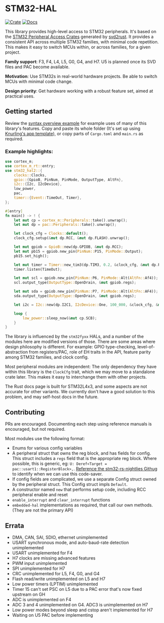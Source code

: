 # STM32-HAL

[![Crate](https://img.shields.io/crates/v/stm32-hal2.svg)](https://crates.io/crates/stm32-hal2)
[![Docs](https://docs.rs/stm32-hal2/badge.svg)](https://docs.rs/stm32-hal2)


This library provides high-level access to STM32 peripherals. It's based on the 
[STM32 Peripheral Access Crates](https://github.com/stm32-rs/stm32-rs) generated by 
[svd2rust](https://github.com/rust-embedded/svd2rust). It provides a consistent API across 
multiple STM32 families, with minimal code repetition. This makes it easy to switch MCUs 
within, or across families, for a given project.

**Family support**: F3, F4, L4, L5, G0, G4, and H7. U5 is planned once its SVD files and PAC
become available.

**Motivation**: Use STM32s in real-world hardware projects. Be able to switch MCUs with
minimal code change. 

**Design priority**: Get hardware working with a robust feature set, aimed at
practical uses.

## Getting started
Review the [syntax overview example](https://github.com/David-OConnor/stm32-hal/tree/main/examples/syntax_overview)
for example uses of many of this library's features. Copy and paste its whole folder (It's set up
using [Knurling's app template](https://github.com/knurling-rs/app-template)), or copy parts of `Cargo.toml` 
and `main.rs` as required.

### Example highlights:
```rust
use cortex_m;
use cortex_m_rt::entry;
use stm32_hal2::{
    clocks::Clocks,
    gpio::{GpioB, PinNum, PinMode, OutputType, AltFn},
    i2c::{I2c, I2cDevice},
    low_power,
    pac,
    timer::{Event::TimeOut, Timer},
};

#[entry]
fn main() -> ! {
    let mut cp = cortex_m::Peripherals::take().unwrap();
    let mut dp = pac::Peripherals::take().unwrap();

    let clock_cfg = Clocks::default();
    clock_cfg.setup(&mut dp.RCC, &mut dp.FLASH).unwrap();

    let mut gpiob = GpioB::new(dp.GPIOB, &mut dp.RCC);
    let mut pb15 = gpiob.new_pin(PinNum::P15, PinMode::Output);
    pb15.set_high();

    let mut timer = Timer::new_tim3(dp.TIM3, 0.2, &clock_cfg, &mut dp.RCC);
    timer.listen(TimeOut);

    let mut scl = gpiob.new_pin(PinNum::P6, PinMode::Alt(AltFn::Af4));
    scl.output_type(OutputType::OpenDrain, &mut gpiob.regs);

    let mut sda = gpiob.new_pin(PinNum::P7, PinMode::Alt(AltFn::AF4));
    sda.output_type(OutputType::OpenDrain, &mut gpiob.regs);

    let i2c = I2c::new(dp.I2C1, I2cDevice::One, 100_000, &clock_cfg, &mut dp.RCC);

    loop {
        low_power::sleep_now(&mut cp.SCB);
    }
}
```

The library is influenced by the `stm32fyxx` HALs, and a number of the modules here are modified 
versions of those. There are some areas where design philosophy is different. For example: GPIO 
type-checking, level-of-abstraction from registers/PAC, role of EH traits in the API, 
feature parity among STM32 families, and clock config.
    
Most peripheral modules are independent: The only dependency they have within this library
is the `ClockCfg` trait, which we may move to a standalone crate later. This makes
it easy to interchange them with other projects.

The Rust docs page is built for STM32L4x3, and some aspects are not accurate for other
variants. We currently don't have a good solution to this problem, and may
self-host docs in the future.

## Contributing

PRs are encouraged. Documenting each step using reference manuals is encouraged, but not required.

Most modules use the following format:

- Enums for various config variables
- A peripheral struct that owns the reg block, and has fields for config. This struct includes
a `regs` field that is the appropriate reg block. Where possible, this is generic, eg:
`U: Deref<Target = pac::usart1::RegisterBlock>,`. [Reference the stm32-rs-nightlies Githug](https://github.com/stm32-rs/stm32-rs-nightlies)
to identify when we can use this code-saver.
- If config fields are complicated, we use a separate Config struct owned by the peripheral struct.
This Config struct impls `Default`.
- A constructor named `new` that performs setup code, including RCC peripheral enable and reset
- `enable_interrupt` and `clear_interrupt` functions
- `embedded-hal` implementations as required, that call our own methods. (They are not the primary API)



## Errata


- DMA, CAN, SAI, SDIO, ethernet unimplemented
- USART synchronous mode, and auto-baud-rate detection unimplemented
- USART unimplemented for F4
- H7 clocks are missing advanced features
- PWM input unimplemented
- SPI unimplemented for H7
- CRC unimplemented for L5, F4, G0, and G4
- Flash read/write unimplemented on L5 and H7
- Low power timers (LPTIM) unimplemented
- Timer 15 can't set PSC on L5 due to a PAC error that's now fixed upstream on GH
- ADC is unimplemented on F4
- ADC 3 and 4 unimplemented on G4. ADC3 is unimplemented on H7
- Low power modes beyond sleep and cstop aren't implemented for H7
- Waiting on U5 PAC before implementing